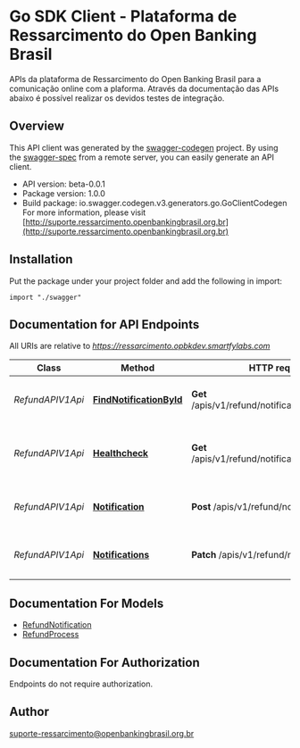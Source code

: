 # Go SDK Client - Plataforma de Ressarcimento do Open Banking Brasil

APIs da plataforma de Ressarcimento do Open Banking Brasil para a comunicação online com a plaforma. Através da documentação das APIs abaixo é possível realizar os devidos testes de integração.

## Overview
This API client was generated by the [swagger-codegen](https://github.com/swagger-api/swagger-codegen) project.  By using the [swagger-spec](https://github.com/swagger-api/swagger-spec) from a remote server, you can easily generate an API client.

- API version: beta-0.0.1
- Package version: 1.0.0
- Build package: io.swagger.codegen.v3.generators.go.GoClientCodegen
For more information, please visit [http://suporte.ressarcimento.openbankingbrasil.org.br](http://suporte.ressarcimento.openbankingbrasil.org.br)

## Installation
Put the package under your project folder and add the following in import:
```golang
import "./swagger"
```

## Documentation for API Endpoints

All URIs are relative to *https://ressarcimento.opbkdev.smartfylabs.com*

Class | Method | HTTP request | Description
------------ | ------------- | ------------- | -------------
*RefundAPIV1Api* | [**FindNotificationById**](docs/RefundAPIV1Api.md#findnotificationbyid) | **Get** /apis/v1/refund/notifications/{processId} | Operação de consulta de processos de transações
*RefundAPIV1Api* | [**Healthcheck**](docs/RefundAPIV1Api.md#healthcheck) | **Get** /apis/v1/refund/notifications/healthcheck | Operação de consulta de monitoramento de processos de transações
*RefundAPIV1Api* | [**Notification**](docs/RefundAPIV1Api.md#notification) | **Post** /apis/v1/refund/notifications/ | Operação de registro unitário de transação 
*RefundAPIV1Api* | [**Notifications**](docs/RefundAPIV1Api.md#notifications) | **Patch** /apis/v1/refund/notifications/ | Operação de registro em massa de uma transação

## Documentation For Models

 - [RefundNotification](docs/RefundNotification.md)
 - [RefundProcess](docs/RefundProcess.md)

## Documentation For Authorization
 Endpoints do not require authorization.


## Author

suporte-ressarcimento@openbankingbrasil.org.br
